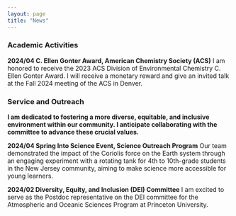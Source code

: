 ```yaml
---
layout: page
title: "News"
---
```


### Academic Activities
**2024/04 C. Ellen Gonter Award, American Chemistry Society (ACS)** I am honored to receive the 2023 ACS Division of Environmental Chemistry C. Ellen Gonter Award. I will receive a monetary reward and give an invited talk at the Fall 2024 meeting of the ACS in Denver.

### Service and Outreach
<strong>I am dedicated to fostering a more diverse, equitable, and inclusive environment within our community. I anticipate collaborating with the committee to advance these crucial values.</strong>

**2024/04 Spring Into Science Event, Science Outreach Program** Our team demonstrated the impact of the Coriolis force on the Earth system through an engaging experiment with a rotating tank for 4th to 10th-grade students in the New Jersey community, aiming to make science more accessible for young learners.</font>

**2024/02 Diversity, Equity, and Inclusion (DEI) Committee** I am excited to serve as the Postdoc representative on the DEI committee for the Atmospheric and Oceanic Sciences Program at Princeton University.

